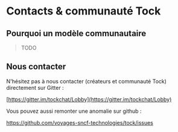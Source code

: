# Contacts & communauté Tock

## Pourquoi un modèle communautaire

> TODO

## Nous contacter

N'hésitez pas à nous contacter (créateurs et communauté Tock) directement sur Gitter :
 
[https://gitter.im/tockchat/Lobby](https://gitter.im/tockchat/Lobby)

Vous pouvez aussi remonter une anomalie sur github :

https://github.com/voyages-sncf-technologies/tock/issues